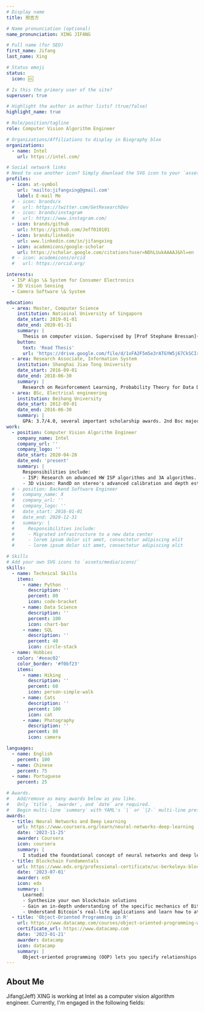 ```yaml
---
# Display name
title: 邢吉方

# Name pronunciation (optional)
name_pronunciation: XING JIFANG

# Full name (for SEO)
first_name: Jifang
last_name: Xing

# Status emoji
status:
  icon: 🆒

# Is this the primary user of the site?
superuser: true

# Highlight the author in author lists? (true/false)
highlight_name: true

# Role/position/tagline
role: Computer Vision Algorithm Engineer

# Organizations/Affiliations to display in Biography blox
organizations:
  - name: Intel
    url: https://intel.com/

# Social network links
# Need to use another icon? Simply download the SVG icon to your `assets/media/icons/` folder.
profiles:
  - icon: at-symbol
    url: 'mailto:jifangxing@gmail.com'
    label: E-mail Me
  # - icon: brands/x
  #   url: https://twitter.com/GetResearchDev
  # - icon: brands/instagram
  #   url: https://www.instagram.com/
  - icon: brands/github
    url: https://github.com/Jeff010101
  - icon: brands/linkedin
    url: www.linkedin.com/in/jifangxing
  - icon: academicons/google-scholar
    url: https://scholar.google.com/citations?user=NDhLUukAAAAJ&hl=en
  # - icon: academicons/orcid
  #   url: https://orcid.org/

interests:
  - ISP Algo \& System for Consumer Electronics
  - 3D Vision Sensing
  - Camera Software \& System

education:
  - area: Master, Computer Science
    institution: Natioinal University of Singapore
    date_start: 2019-01-01
    date_end: 2020-01-31
    summary: |
      Thesis on computer vision. Supervised by [Prof Stephane Bressan](https://www.comp.nus.edu.sg/cs/people/steph/). 3 conference papers published in ACM and Springer.
    button:
      text: 'Read Thesis'
      url: 'https://drive.google.com/file/d/1xFA2F5m5e3rATGYW5j67CkSCIr0D2fOf/view?usp=drive_link'
  - area: Research Associate, Information System
    institution: Shanghai Jiao Tong University
    date_start: 2016-09-01
    date_end: 2018-06-30
    summary: |
      Research on Reinforcement Learning, Probability Theory for Data Distribution in large scale computer network. PHD candidate quit at 2nd year for personal and area reasons. Published 2 IEEE conference papers.
  - area: BSc, Electrical engineering
    institution: Beihang University
    date_start: 2012-09-01
    date_end: 2016-06-30
    summary: |
      GPA: 3.7/4.0, several important scholarship awards. 2nd Bsc majored in Applied Mathematics. Thesis supervised by [Prof. Yafei Tian](http://welcom.buaa.edu.cn/info/1019/3204.htm) and [Prof. Juntti Markku](http://www.ee.oulu.fi/~juntti/)
work:
  - position: Computer Vision Algorithm Engineer
    company_name: Intel
    company_url: ''
    company_logo: ''
    date_start: 2020-04-20
    date_end: 'present'
    summary: |
      Responsibilities include:
      - ISP: Research on advanced HW ISP algorithms and 3A algorithms. Architecture on simulation tool chain and algo SW.
      - 3D vision: RandD on stereo's advanced calibration and depth estimation. Architecture on automotive's 360 view in algo and SW.
  # - position: Backend Software Engineer
  #   company_name: X
  #   company_url: ''
  #   company_logo: ''
  #   date_start: 2016-01-01
  #   date_end: 2020-12-31
  #   summary: |
  #     Responsibilities include:
  #     - Migrated infrastructure to a new data center
  #     - lorem ipsum dolor sit amet, consectetur adipiscing elit
  #     - lorem ipsum dolor sit amet, consectetur adipiscing elit

# Skills
# Add your own SVG icons to `assets/media/icons/`
skills:
  - name: Technical Skills
    items:
      - name: Python
        description: ''
        percent: 80
        icon: code-bracket
      - name: Data Science
        description: ''
        percent: 100
        icon: chart-bar
      - name: SQL
        description: ''
        percent: 40
        icon: circle-stack
  - name: Hobbies
    color: '#eeac02'
    color_border: '#f0bf23'
    items:
      - name: Hiking
        description: ''
        percent: 60
        icon: person-simple-walk
      - name: Cats
        description: ''
        percent: 100
        icon: cat
      - name: Photography
        description: ''
        percent: 80
        icon: camera

languages:
  - name: English
    percent: 100
  - name: Chinese
    percent: 75
  - name: Portuguese
    percent: 25

# Awards.
#   Add/remove as many awards below as you like.
#   Only `title`, `awarder`, and `date` are required.
#   Begin multi-line `summary` with YAML's `|` or `|2-` multi-line prefix and indent 2 spaces below.
awards:
  - title: Neural Networks and Deep Learning
    url: https://www.coursera.org/learn/neural-networks-deep-learning
    date: '2023-11-25'
    awarder: Coursera
    icon: coursera
    summary: |
      I studied the foundational concept of neural networks and deep learning. By the end, I was familiar with the significant technological trends driving the rise of deep learning; build, train, and apply fully connected deep neural networks; implement efficient (vectorized) neural networks; identify key parameters in a neural network’s architecture; and apply deep learning to your own applications.
  - title: Blockchain Fundamentals
    url: https://www.edx.org/professional-certificate/uc-berkeleyx-blockchain-fundamentals
    date: '2023-07-01'
    awarder: edX
    icon: edx
    summary: |
      Learned:
      - Synthesize your own blockchain solutions
      - Gain an in-depth understanding of the specific mechanics of Bitcoin
      - Understand Bitcoin’s real-life applications and learn how to attack and destroy Bitcoin, Ethereum, smart contracts and Dapps, and alternatives to Bitcoin’s Proof-of-Work consensus algorithm
  - title: 'Object-Oriented Programming in R'
    url: https://www.datacamp.com/courses/object-oriented-programming-with-s3-and-r6-in-r
    certificate_url: https://www.datacamp.com
    date: '2023-01-21'
    awarder: datacamp
    icon: datacamp
    summary: |
      Object-oriented programming (OOP) lets you specify relationships between functions and the objects that they can act on, helping you manage complexity in your code. This is an intermediate level course, providing an introduction to OOP, using the S3 and R6 systems. S3 is a great day-to-day R programming tool that simplifies some of the functions that you write. R6 is especially useful for industry-specific analyses, working with web APIs, and building GUIs.
---
```


## About Me

Jifang(Jeff) XING is working at Intel as a computer vision algorithm engineer. Currently, I'm engaged in the following fields:
<!-- 1. Image Signal Processor (ISP): ISP Algorithm, IP Design, Simulation tools for IP models,...
2. Image Quality: 3A algorithms & SW, HDR, Color Calibration,...
3. 3D vision: Multi-camera Calibration Algorithm, Depth Camera, 360 Around Views(AVM), 3D reconstruction,...
He works on computer vision related fields not only in researching but also engineering for helping computer vision to simplify and serve human life better. -->